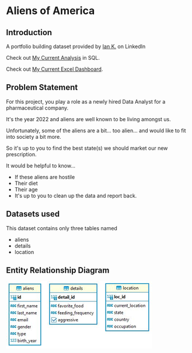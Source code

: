 # Aliens of America

## Introduction
A portfolio building dataset provided by [Ian K.](https://www.linkedin.com/in/ian-klosowicz/) on LinkedIn

Check out [My Current Analysis](https://github.com/iweld/aliens_of_america/blob/main/ANALYSIS.md "My Current Analysis") in SQL.

Check out [My Current Excel Dashboard](https://github.com/iweld/aliens_of_america/blob/main/excel_dashboard/aliens_of_america.xlsx "My Current Excel Dashboard").

## Problem Statement
For this project, you play a role as a newly hired Data Analyst for a pharmaceutical company.

It's the year 2022 and aliens are well known to be living amongst us.

Unfortunately, some of the aliens are a bit... too alien... and would like to fit into society a bit more.

So it's up to you to find the best state(s) we should market our new prescription.

It would be helpful to know...

- If these aliens are hostile
- Their diet
- Their age
- It's up to you to clean up the data and report back.

## Datasets used
This dataset contains only three tables named 
 - aliens
 - details
 - location

## Entity Relationship Diagram
![alt text](https://github.com/iweld/aliens_of_america/blob/main/images/ERD.JPG)
